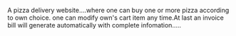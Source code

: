 A pizza delivery website....where one can buy one or more pizza according to own choice. one can modify own's cart item any time.At last an invoice bill will generate automatically with complete infomation.....
